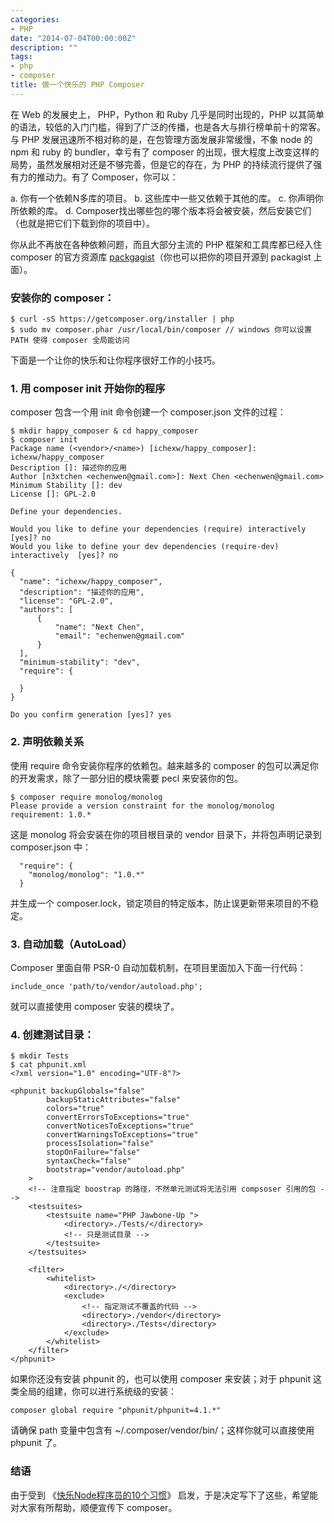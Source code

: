 ```yaml
---
categories:
- PHP
date: "2014-07-04T00:00:00Z"
description: ""
tags:
- php
- composer
title: 做一个快乐的 PHP Composer
---
```


在 Web 的发展史上， PHP，Python 和 Ruby 几乎是同时出现的，PHP 以其简单的语法，较低的入门门槛，得到了广泛的传播，也是各大与排行榜单前十的常客。与 PHP 发展迅速所不相对称的是，在包管理方面发展非常缓慢，不象 node 的 npm 和 ruby 的 bundler，幸亏有了 composer 的出现，很大程度上改变这样的局势，虽然发展相对还是不够完善，但是它的存在，为 PHP 的持续流行提供了强有力的推动力。有了 Composer，你可以：

a. 你有一个依赖N多库的项目。
b. 这些库中一些又依赖于其他的库。
c. 你声明你所依赖的库。
d. Composer找出哪些包的哪个版本将会被安装，然后安装它们（也就是把它们下载到你的项目中）。

你从此不再放在各种依赖问题，而且大部分主流的 PHP 框架和工具库都已经入住 composer 的官方资源库 [packgagist](packagist.org)（你也可以把你的项目开源到 packagist 上面）。

### 安装你的 composer：

	$ curl -sS https://getcomposer.org/installer | php
	$ sudo mv composer.phar /usr/local/bin/composer	// windows 你可以设置 PATH 使得 composer 全局能访问

下面是一个让你的快乐和让你程序很好工作的小技巧。

### 1. 用 composer init 开始你的程序

composer 包含一个用 init 命令创建一个 composer.json 文件的过程：

	$ mkdir happy_composer & cd happy_composer
	$ composer init
	Package name (<vendor>/<name>) [ichexw/happy_composer]: ichexw/happy_composer
	Description []: 描述你的应用
	Author [n3xtchen <echenwen@gmail.com>]: Next Chen <echenwen@gmail.com>
	Minimum Stability []: dev
	License []: GPL-2.0
	
	Define your dependencies.

	Would you like to define your dependencies (require) interactively [yes]? no
	Would you like to define your dev dependencies (require-dev) interactively 	[yes]? no

	{
  	  "name": "ichexw/happy_composer",
  	  "description": "描述你的应用",
  	  "license": "GPL-2.0",
  	  "authors": [
          {
          	  "name": "Next Chen",
          	  "email": "echenwen@gmail.com"
          }
      ],
      "minimum-stability": "dev",
      "require": {

      }
    }

	Do you confirm generation [yes]? yes

### 2. 声明依赖关系

使用 require 命令安装你程序的依赖包。越来越多的 composer 的包可以满足你的开发需求，除了一部分旧的模块需要 pecl 来安装你的包。
	
	$ composer require monolog/monolog
	Please provide a version constraint for the monolog/monolog requirement: 1.0.*

这是 monolog 将会安装在你的项目根目录的 vendor 目录下，并将包声明记录到 composer.json 中：

	  "require": {
        "monolog/monolog": "1.0.*"
      }
      
并生成一个 composer.lock，锁定项目的特定版本，防止误更新带来项目的不稳定。

### 3. 自动加载（AutoLoad）

Composer 里面自带 PSR-0 自动加载机制，在项目里面加入下面一行代码：

	include_once 'path/to/vendor/autoload.php'; 
	
就可以直接使用 composer 安装的模块了。

### 4. 创建测试目录：

	$ mkdir Tests
	$ cat phpunit.xml
	<?xml version="1.0" encoding="UTF-8"?>

	<phpunit backupGlobals="false"
    		backupStaticAttributes="false"
    		colors="true"
    		convertErrorsToExceptions="true"
    		convertNoticesToExceptions="true"
    		convertWarningsToExceptions="true"
    		processIsolation="false"
    		stopOnFailure="false"
    		syntaxCheck="false"
    		bootstrap="vendor/autoload.php"
    	>
    	<!-- 注意指定 boostrap 的路径，不然单元测试将无法引用 compsoser 引用的包 -->
    	<testsuites>
        	<testsuite name="PHP Jawbone-Up ">
            	<directory>./Tests/</directory>
            	<!-- 只是测试目录 -->
        	</testsuite>
    	</testsuites>

    	<filter>
        	<whitelist>
            	<directory>./</directory>
            	<exclude>
            		<!-- 指定测试不覆盖的代码 -->
                	<directory>./vendor</directory>
                	<directory>./Tests</directory>
            	</exclude>
        	</whitelist>
    	</filter>
	</phpunit>
	
如果你还没有安装 phpunit 的，也可以使用 composer 来安装；对于 phpunit 这类全局的组建，你可以进行系统级的安装：

	composer global require "phpunit/phpunit=4.1.*"
	
请确保 path 变量中包含有 ~/.composer/vendor/bin/；这样你就可以直接使用 phpunit 了。

### 结语

由于受到 《[快乐Node程序员的10个习惯](http://www.kuqin.com/shuoit/20140630/340906.html)》 启发，于是决定写下了这些，希望能对大家有所帮助，顺便宣传下 composer。